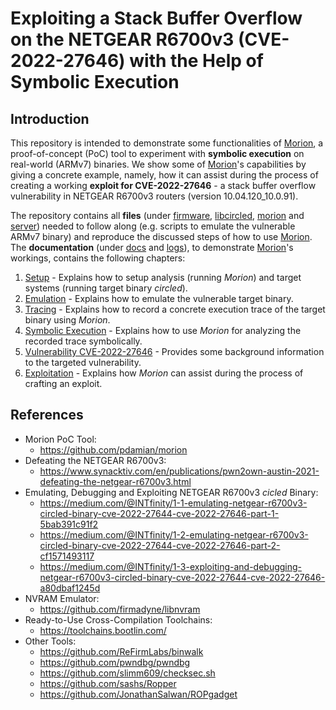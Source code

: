 # Exploiting a Stack Buffer Overflow on the NETGEAR R6700v3 (CVE-2022-27646) with the Help of Symbolic Execution
<!--TODO--------------------------------------------------------------------------------------------
- [ ] Add all external references
--------------------------------------------------------------------------------------------------->
## Introduction
This repository is intended to demonstrate some functionalities of
[Morion](https://github.com/pdamian/morion), a proof-of-concept (PoC) tool to experiment with
**symbolic execution** on real-world (ARMv7) binaries. We show some of
[Morion](https://github.com/pdamian/morion)'s capabilities by giving a concrete example, namely, how
it can assist during the process of creating a working **exploit for CVE-2022-27646** - a stack
buffer overflow vulnerability in NETGEAR R6700v3 routers (version 10.04.120_10.0.91).

The repository contains all **files** (under [firmware](./firmware/), [libcircled](./libcircled/),
[morion](./morion/) and [server](./server/)) needed to follow along (e.g. scripts to emulate the
vulnerable ARMv7 binary) and reproduce the discussed steps of how to use
[Morion](https://github.com/pdamian/morion). The **documentation** (under [docs](./docs/) and
[logs](./logs/)), to demonstrate [Morion](https://github.com/pdamian/morion)'s workings, contains
the following chapters:
1. [Setup](docs/1_setup.md) - Explains how to setup analysis (running *Morion*) and target systems
    (running target binary *circled*).
2. [Emulation](docs/2_emulation.md) - Explains how to emulate the vulnerable target binary.
3. [Tracing](docs/3_tracing.md) - Explains how to record a concrete execution trace of the target
    binary using *Morion*.
4. [Symbolic Execution](docs/4_symbex.md) - Explains how to use *Morion* for analyzing the recorded
     trace symbolically.
5. [Vulnerability CVE-2022-27646](docs/5_vulnerability.md) - Provides some background information to
    the targeted vulnerability.
6. [Exploitation](docs/6_exploitation.md) - Explains how *Morion* can assist during the process of
    crafting an exploit.
## References
- Morion PoC Tool:
  - https://github.com/pdamian/morion
- Defeating the NETGEAR R6700v3:
  - https://www.synacktiv.com/en/publications/pwn2own-austin-2021-defeating-the-netgear-r6700v3.html
- Emulating, Debugging and Exploiting NETGEAR R6700v3 *cicled* Binary:
  - https://medium.com/@INTfinity/1-1-emulating-netgear-r6700v3-circled-binary-cve-2022-27644-cve-2022-27646-part-1-5bab391c91f2
  - https://medium.com/@INTfinity/1-2-emulating-netgear-r6700v3-circled-binary-cve-2022-27644-cve-2022-27646-part-2-cf1571493117
  - https://medium.com/@INTfinity/1-3-exploiting-and-debugging-netgear-r6700v3-circled-binary-cve-2022-27644-cve-2022-27646-a80dbaf1245d
- NVRAM Emulator:
  - https://github.com/firmadyne/libnvram
- Ready-to-Use Cross-Compilation Toolchains:
  - https://toolchains.bootlin.com/
- Other Tools:
  - https://github.com/ReFirmLabs/binwalk
  - https://github.com/pwndbg/pwndbg
  - https://github.com/slimm609/checksec.sh
  - https://github.com/sashs/Ropper
  - https://github.com/JonathanSalwan/ROPgadget
